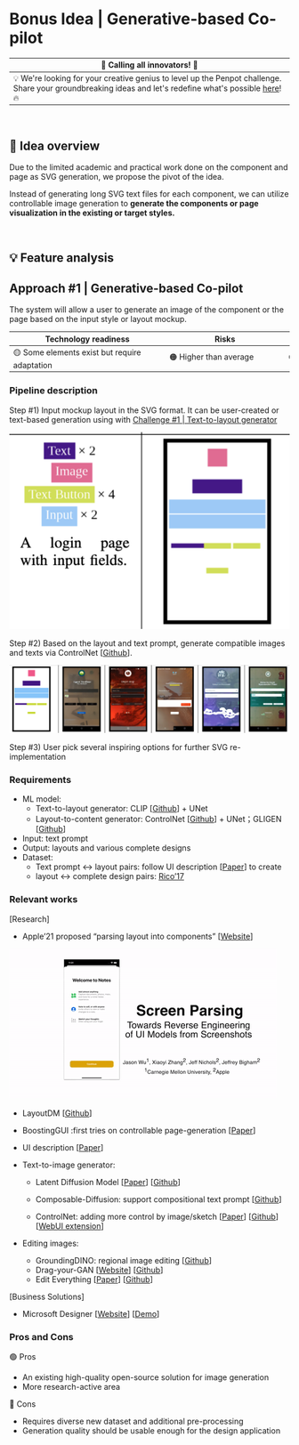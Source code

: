 # Bonus Idea | Generative-based Co-pilot

| 🚀 Calling all innovators!  🚀    | 
|---------------------------------------------------------------|
| 💡 We're looking for your creative genius to level up the Penpot challenge. Share your groundbreaking ideas and let's redefine what's possible [here](https://github.com/penpot/Penpot-Bonus_Generative-based-Co-pilot/issues/1#issue-1780339544)! 🔥 |


<br>

## 🔎 Idea overview

Due to the limited academic and practical work done on the component and page as SVG generation, we propose the pivot of the idea. 

Instead of generating long SVG text files for each component, we can utilize controllable image generation to **generate the components or page visualization in the existing or target styles.** 

<br>

## 💡 Feature analysis
## Approach #1 | Generative-based Co-pilot 

The system will allow a user to generate an image of the component or the page based on the input style or layout mockup. 

| Technology readiness | Risks | Complexity |
| ----- | ----- | ---------- |
| <div style="width: 200pt"> 🟡 Some elements exist but require adaptation | <div style="width: 150pt"> 🟠 Higher than average  | <div style="width: 130pt"> 🟠 Moderately complex |

### Pipeline description

Step #1) Input mockup layout in the SVG format. It can be user-created or text-based generation using with [Challenge #1 | Text-to-layout generator](https://github.com/neurons-lab/Penpot-C1_Design-Co-pilot/tree/main/Approach%233-New_layout_generation)
    
![Screenshot 2023-06-19 at 14.54.24.png](reports/figures/Screenshot_2023-06-19_at_14.54.24.png)

Step #2) Based on the layout and text prompt, generate compatible images and texts via ControlNet [[Github](https://github.com/lllyasviel/ControlNet)].

![截圖 2023-06-20 下午1.56.04.png](reports/figures/Bonus-step3.png)

Step #3) User pick several inspiring options for further SVG re-implementation

### Requirements

- ML model:
    - Text-to-layout generator: CLIP [[Github](https://github.com/OpenAI/CLIP)] + UNet
    - Layout-to-content generator: ControlNet [[Github](https://github.com/lllyasviel/ControlNet)] + UNet；GLIGEN [[Github](https://github.com/gligen/GLIGEN)]
- Input: text prompt
- Output: layouts and various complete designs
- Dataset:
    - Text prompt ↔ layout pairs: follow UI description [[Paper](references/research_papers/UIDescription.pdf)] to create
    - layout ↔ complete design pairs: [Rico’17](https://www.kaggle.com/datasets/onurgunes1993/rico-dataset)

### Relevant works

[Research]

- Apple’21 proposed “parsing layout into components” [[Website](https://blog.ml.cmu.edu/2021/12/10/understanding-user-interfaces-with-screen-parsing/)]

![1ODBmbHSwFRMgGTreeZLegw.gif](reports/figures/1ODBmbHSwFRMgGTreeZLegw.gif)

- LayoutDM [[Github](https://cyberagentailab.github.io/layout-dm/)]
- BoostingGUI :first tries on controllable page-generation [[Paper](references/research_papers/BoostingGUI.pdf)]
- UI description [[Paper](references/research_papers/UIDescription.pdf)]
- Text-to-image generator:
   - Latent Diffusion Model [[Paper](https://github.com/penpot/Penpot-C4_Content-Generator/blob/main/Approach%232-Text-to-image_or_Image-to-text_in_whole_design/references/research_papers/LDM.pdf)] [[Github](https://github.com/CompVis/latent-diffusion)]

    - Composable-Diffusion: support compositional text prompt [[Github](https://github.com/energy-based-model/Compositional-Visual-Generation-with-Composable-Diffusion-Models-PyTorch)]

    - ControlNet: adding more control by image/sketch [[Paper](https://github.com/penpot/Penpot-C4_Content-Generator/blob/main/Approach%232-Text-to-image_or_Image-to-text_in_whole_design/references/research_papers/controlNet.pdf)] [[Github](https://github.com/lllyasviel/ControlNet)] [[WebUI extension](https://github.com/Mikubill/sd-webui-controlnet)]

- Editing images:
    - GroundingDINO: regional image editing [[Github](https://github.com/IDEA-Research/GroundingDINO/blob/main/demo/image_editing_with_groundingdino_gligen.ipynb)]
    - Drag-your-GAN [[Website](https://vcai.mpi-inf.mpg.de/projects/DragGAN/)] [[Github](https://github.com/XingangPan/DragGAN)]
    - Edit Everything [[Paper](https://github.com/penpot/Penpot-C4_Content-Generator/blob/main/Approach%232-Text-to-image_or_Image-to-text_in_whole_design/references/research_papers/EditEverything.pdf)] [[Github](https://github.com/DefengXie/Edit_Everything)]

[Business Solutions]

- Microsoft Designer [[Website](https://designer.microsoft.com/)] [[Demo](https://youtu.be/vQK-E_Mzeq0)]

### Pros and Cons
    
🟢 Pros

- An existing high-quality open-source solution for image generation
- More research-active area

🔴 Cons

- Requires diverse new dataset and additional pre-processing
- Generation quality should be usable enough for the design application
